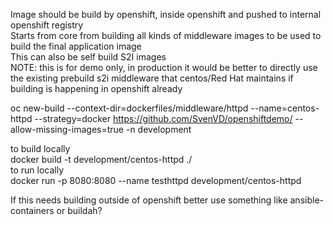 Image should be build by openshift, inside openshift and pushed to internal openshift registry   
Starts from core from building all kinds of middleware images to be used to build the final application image  
This can also be self build S2I images  
NOTE: this is for demo only, in production it would be better to directly use the existing prebuild s2i middleware that centos/Red Hat maintains if building is happening in openshift already  

oc new-build --context-dir=dockerfiles/middleware/httpd --name=centos-httpd --strategy=docker  https://github.com/SvenVD/openshiftdemo/ --allow-missing-images=true -n development  

to build locally  
docker build -t development/centos-httpd ./  
to run locally   
docker run  -p 8080:8080 --name testhttpd development/centos-httpd  


If this needs building outside of openshift better use something like ansible-containers or buildah?  
